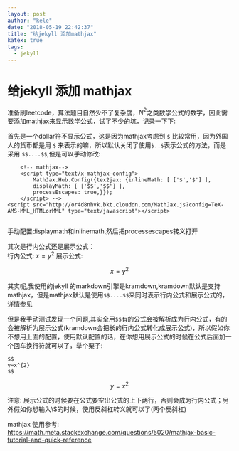 ```yaml
---
layout: post
author: "kele"
date: "2018-05-19 22:42:37"
title: "给jekyll 添加mathjax"
katex: true
tags:
  - jekyll
---
```

# 给jekyll 添加 mathjax  
准备刷leetcode，算法题目自然少不了复杂度，$N^{2}$之类数学公式的数字，因此需要添加mathjax来显示数学公式，试了不少的坑，记录一下下:    

首先是一个dollar符不显示公式，这是因为mathjax考虑到 `$` 比较常用，因为外国人的货币都是用 `$` 来表示的嘛，所以默认关闭了使用`$..$`表示公式的方法，而是采用 `$$....$$`,但是可以手动修改:     

```
    <!-- mathjax-->
    <script type="text/x-mathjax-config">
        MathJax.Hub.Config({tex2jax: {inlineMath: [ ['$','$'] ],
        displayMath: [ ['$$','$$'] ],
        processEscapes: true,}});
    </script> -->
<script src="http://or4d8nhvk.bkt.clouddn.com/MathJax.js?config=TeX-AMS-MML_HTMLorMML" type="text/javascript"></script>
    
```
手动配置displaymath和inlinemath,然后把processescapes转义打开     

其次是行内公式还是展示公式：    
行内公式: $x=y^{2}$ 
展示公式: 

$$x=y^{2}$$    

其实呢,我使用的jekyll 的markdown引擎是kramdown,kramdown默认是支持mathjax，但是mathjax默认是使用`$$....$$`来同时表示行内公式和展示公式的，[详情参见](https://stackoverflow.com/questions/25146431/how-to-use-mathjax-in-jekyll)    

但是我手动测试发现一个问题,其实全用`$$`有的公式会被解析成为行内公式，有的会被解析为展示公式(kramdown会把长的行内公式转化成展示公式)，所以假如你不想用上面的配置，使用默认配置的话，在你想用展示公式的时候在公式后面加一个回车换行符就可以了，举个栗子:    
```
$$ 
y=x^{2}
$$
```

$$
y=x^{2}
$$


注意: 展示公式的时候要在公式要空出公式的上下两行，否则会成为行内公式；另外假如你想输入\\$的时候，使用反斜杠转义就可以了(两个反斜杠)

mathjax 使用参考:
https://math.meta.stackexchange.com/questions/5020/mathjax-basic-tutorial-and-quick-reference